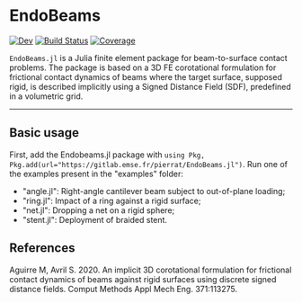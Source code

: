 # EndoBeams

[![Dev](https://img.shields.io/badge/docs-dev-blue.svg)](http://pierrat.gitlab.emse.fr/EndoBeams.jl/dev)
[![Build Status](https://gitlab.emse.fr/pierrat/EndoBeams.jl/badges/master/pipeline.svg)](https://gitlab.emse.fr/pierrat/EndoBeams.jl/pipelines)
[![Coverage](https://gitlab.emse.fr/pierrat/EndoBeams.jl/badges/master/coverage.svg)](https://gitlab.emse.fr/pierrat/EndoBeams.jl/commits/master)

 `EndoBeams.jl` is a Julia finite element package for beam-to-surface contact problems. The package is based on a 3D FE corotational formulation for frictional contact dynamics of beams where the target surface, supposed rigid, is described implicitly using a Signed Distance Field (SDF), predefined in a volumetric grid.

-----------------------------

## Basic usage
First, add the Endobeams.jl package with `using Pkg, Pkg.add(url="https://gitlab.emse.fr/pierrat/EndoBeams.jl")`.
Run one of the examples present in the "examples" folder:
- "angle.jl": Right-angle cantilever beam subject to out-of-plane loading;
- "ring.jl": Impact of a ring against a rigid surface;
- "net.jl": Dropping a net on a rigid sphere;
- "stent.jl": Deployment of braided stent.

## References
Aguirre M, Avril S. 2020. An implicit 3D corotational formulation for frictional contact dynamics of beams against rigid surfaces using discrete signed distance fields. Comput Methods Appl Mech Eng. 371:113275.